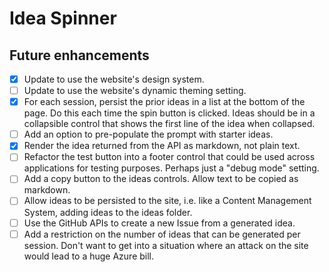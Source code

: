 # Idea Spinner
## Future enhancements
- [x] Update to use the website's design system.
- [ ] Update to use the website's dynamic theming setting.
- [x] For each session, persist the prior ideas in a list at the bottom of the page.  Do this each time the spin button is clicked.  Ideas should be in a collapsible control that shows the first line of the idea when collapsed.  
- [ ] Add an option to pre-populate the prompt with starter ideas.
- [x] Render the idea returned from the API as markdown, not plain text.  
- [ ] Refactor the test button into a footer control that could be used across applications for testing purposes.  Perhaps just a "debug mode" setting.
- [ ] Add a copy button to the ideas controls.  Allow text to be copied as markdown. 
- [ ] Allow ideas to be persisted to the site, i.e. like a Content Management System, adding ideas to the ideas folder.  
- [ ] Use the GitHub APIs to create a new Issue from a generated idea.  
- [ ] Add a restriction on the number of ideas that can be generated per session.  Don't want to get into a situation where an attack on the site would lead to a huge Azure bill. 